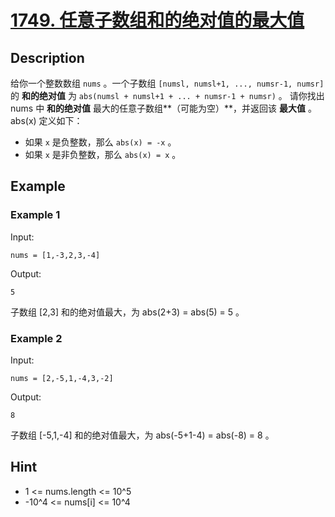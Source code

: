 # [1749. 任意子数组和的绝对值的最大值](https://leetcode-cn.com/problems/maximum-absolute-sum-of-any-subarray/)
## Description
给你一个整数数组 `nums` 。一个子数组 `[numsl, numsl+1, ..., numsr-1, numsr]` 的 **和的绝对值** 为 `abs(numsl + numsl+1 + ... + numsr-1 + numsr)` 。
请你找出 nums 中 **和的绝对值** 最大的任意子数组**（可能为空）**，并返回该 **最大值** 。
abs(x) 定义如下：
- 如果 `x` 是负整数，那么 `abs(x) = -x` 。
- 如果 `x` 是非负整数，那么 `abs(x) = x` 。
## Example
### Example 1
Input:  
```
nums = [1,-3,2,3,-4]
```
Output:
```
5
```
子数组 [2,3] 和的绝对值最大，为 abs(2+3) = abs(5) = 5 。
### Example 2
Input:  
```
nums = [2,-5,1,-4,3,-2]
```
Output:
```
8
```
子数组 [-5,1,-4] 和的绝对值最大，为 abs(-5+1-4) = abs(-8) = 8 。
## Hint
- 1 <= nums.length <= 10^5
- -10^4 <= nums[i] <= 10^4

